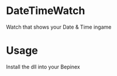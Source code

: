 # DateTimeWatch
Watch that shows your Date &amp; Time ingame

# Usage
Install the dll into your Bepinex
